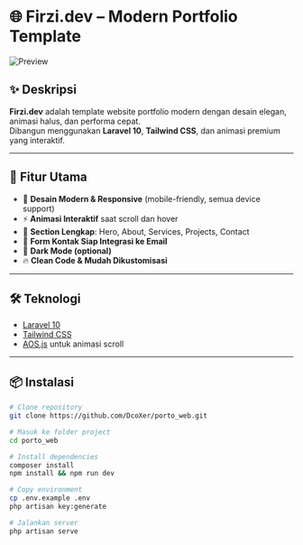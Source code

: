 # 🌐 Firzi.dev – Modern Portfolio Template

![Preview](https://via.placeholder.com/1000x500?text=Firzi.dev+Portfolio+Template)

## ✨ Deskripsi
**Firzi.dev** adalah template website portfolio modern dengan desain elegan, animasi halus, dan performa cepat.  
Dibangun menggunakan **Laravel 10**, **Tailwind CSS**, dan animasi premium yang interaktif.

---

## 🚀 Fitur Utama
- 🎨 **Desain Modern & Responsive** (mobile-friendly, semua device support)
- ⚡ **Animasi Interaktif** saat scroll dan hover
- 📌 **Section Lengkap**: Hero, About, Services, Projects, Contact
- 📨 **Form Kontak Siap Integrasi ke Email**
- 🌙 **Dark Mode (optional)**
- 🔥 **Clean Code & Mudah Dikustomisasi**

---

## 🛠️ Teknologi
- [Laravel 10](https://laravel.com)  
- [Tailwind CSS](https://tailwindcss.com)  
- [AOS.js](https://michalsnik.github.io/aos/) untuk animasi scroll

---

## 📦 Instalasi
```bash
# Clone repository
git clone https://github.com/DcoXer/porto_web.git

# Masuk ke folder project
cd porto_web

# Install dependencies
composer install
npm install && npm run dev

# Copy environment
cp .env.example .env
php artisan key:generate

# Jalankan server
php artisan serve
